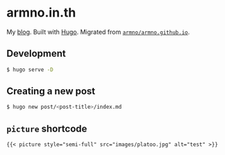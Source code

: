 # armno.in.th

My [blog](https://armno.in.th). Built with [Hugo](https://gohugo.io/). Migrated from [`armno/armno.github.io`](https://github.com/armno/armno.github.io).

## Development

```sh
$ hugo serve -D
```

## Creating a new post

```sh
$ hugo new post/<post-title>/index.md
```

## `picture` shortcode

```
{{< picture style="semi-full" src="images/platoo.jpg" alt="test" >}}
```
